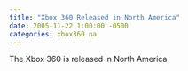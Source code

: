 ```yaml
---
title: "Xbox 360 Released in North America"
date: 2005-11-22 1:00:00 -0500
categories: xbox360 na
---
```


The Xbox 360 is released in North America.